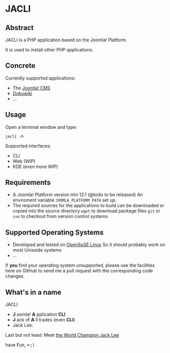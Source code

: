 # JACLI

## Abstract
JACLI is a PHP application based on the Joomla! Platform.

It is used to install other PHP applications.

## Concrete
Currently supported applications:

* The [Joomla! CMS](http://joomla.org)
* [Dokuwiki](http://dokuwiki.org)
* ...

## Usage
Open a terminal window and type:

```jacli -h```

Supported interfaces:

* CLI
* Web (WIP)
* KDE (even more WIP)

## Requirements
* A Joomla! Platform version min 12.1 (@todo to be released)
	An enviroment variable ```JOOMLA_PLATFORM_PATH``` set up.
* The required sources for the applications to build can be downloaded or copied into the source directory
	```wget``` to download package files
	```git``` or ```svn``` to checkout from version control systems

## Supported Operating Systems
* Developed and tested on [OpenSuSE Linux](http://opensuse.org)
	So it should probably work on most Unixoide systems
* ...

If **you** find your operating system unsupported, please use the facilities here on GitHub to send me a pull request with the corresponding code changes.

## What's in a name
JACLI

 * **J** oomla! **A** pplication **CLI**
 * **J** ack of **A** ll trades (even **CLI**)
 * Jack Lee.

Last but not least: Meet [the World Champion Jack Lee](http://www.youtube.com/watch?v=Z4CRwrR_lBE)

have Fun,
<tt>=;)</tt>
